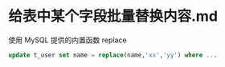 # 给表中某个字段批量替换内容.md

使用 MySQL 提供的内置函数 replace

```sql
update t_user set name = replace(name,'xx','yy') where ...
```

